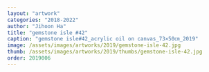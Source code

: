 ```yaml
---
layout: "artwork"
categories: "2018-2022"
author: "Jihoon Ha"
title: "gemstone isle #42"
caption: "gemstone isle#42_acrylic oil on canvas_73×50㎝_2019"
image: /assets/images/artworks/2019/gemstone-isle-42.jpg
thumb: /assets/images/artworks/2019/thumbs/gemstone-isle-42.jpg
order: 2019006
---
```


